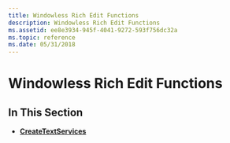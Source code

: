 ```yaml
---
title: Windowless Rich Edit Functions
description: Windowless Rich Edit Functions
ms.assetid: ee8e3934-945f-4041-9272-593f756dc32a
ms.topic: reference
ms.date: 05/31/2018
---
```


# Windowless Rich Edit Functions

## In This Section

-   [**CreateTextServices**](/windows/desktop/api/Textserv/nf-textserv-createtextservices)

 

 




